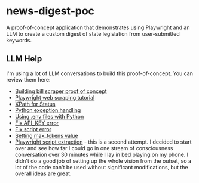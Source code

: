 # news-digest-poc
A proof-of-concept application that demonstrates using Playwright and an LLM to create a custom digest of state legislation from user-submitted keywords.

## LLM Help
I'm using a lot of LLM conversations to build this proof-of-concept. You can review them here:

- [Building bill scraper proof of concept](https://chatgpt.com/share/689bb48c-fec8-8013-8fab-fd313a923dfc)
- [Playwright web scraping tutorial](https://chatgpt.com/share/689bac5e-28c8-8013-aedc-2089543ea6b7)
- [XPath for Status](https://chatgpt.com/share/689b1e20-5624-8013-99e6-b85b1e5dc3be)
- [Python exception handling](https://chatgpt.com/share/689bac88-a308-8013-9615-9529be89ce750)
- [Using .env files with Python](https://chatgpt.com/share/689baba5-783c-8013-bedf-8dcacaa5c0bf)
- [Fix API_KEY error](https://chatgpt.com/share/689bb520-c76c-8013-98f4-43bb235a4a5b)
- [Fix script error](https://chatgpt.com/share/689bb689-cf0c-8013-9d27-40ac4bfb70f6)
- [Setting max_tokens value](https://chatgpt.com/share/689bb558-c018-8013-ad89-be95c4c6a72d)
- [Playwright script extraction](https://chatgpt.com/share/689bb599-f0b4-8013-81a9-96b3421bdb87) - this is a second attempt. I decided to start over and see how far I could go in one stream of consciousness conversation over 30 minutes while I lay in bed playing on my phone. I didn't do a good job of setting up the whole vision from the outset, so a lot of the code can't be used without significant modifications, but the overall ideas are great.
